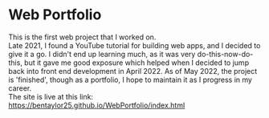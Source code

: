 
<h1>Web Portfolio</h1>

This is the first web project that I worked on. <br>
Late 2021, I found a YouTube tutorial for building web apps, and I decided to give it a go. I didn't end up learning much, as it was very do-this-now-do-this, but it gave me good exposure which helped when I decided to jump back into front end development in April 2022. As of May 2022, the project is 'finished', though as a portfolio, I hope to maintain it as I progress in my career.<br>
The site is live at this link: <br>
<u>https://bentaylor25.github.io/WebPortfolio/index.html</u>
